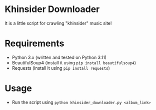 # Khinsider Downloader

It is a little script for crawling "khinsider" music site!

# Requirements
- Python 3.x (written and tested on Python 3.11)
- BeautifulSoup4 (install it using `pip install beautifulsoup4`)
- Requests (install it using `pip install requests`)

# Usage
- Run the script using `python khinsider_downloader.py <album_link>`